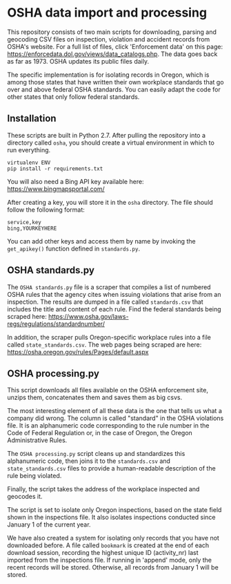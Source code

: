 # OSHA data import and processing

This repository consists of two main scripts for downloading, parsing and geocoding CSV files on inspection, violation and accident records from OSHA's website. For a full list of files, click 'Enforcement data' on this page: https://enforcedata.dol.gov/views/data_catalogs.php. The data goes back as far as 1973. OSHA updates its public files daily.

The specific implementation is for isolating records in Oregon, which is among those states that have written their own workplace standards that go over and above federal OSHA standards. You can easily adapt the code for other states that only follow federal standards.

## Installation

These scripts are built in Python 2.7. After pulling the repository into a directory called ```osha```, you should create a virtual environment in which to run everything.

``` 
virtualenv ENV
pip install -r requirements.txt
```
You will also need a Bing API key available here: https://www.bingmapsportal.com/

After creating a key, you will store it in the ```osha``` directory. The file should follow the following format:

```
service,key
bing,YOURKEYHERE
```
You can add other keys and access them by name by invoking the ```get_apikey()``` function defined in ```standards.py```.

## OSHA standards.py

The ```OSHA standards.py``` file is a scraper that compiles a list of numbered OSHA rules that the agency cites when issuing violations that arise from an inspection. The results are dumped in a file called ```standards.csv``` that includes the title and content of each rule. Find the federal standards being scraped here:
https://www.osha.gov/laws-regs/regulations/standardnumber/

In addition, the scraper pulls Oregon-specific workplace rules into a file called ```state_standards.csv```. The web pages being scraped are here:
https://osha.oregon.gov/rules/Pages/default.aspx

## OSHA processing.py

This script downloads all files available on the OSHA enforcement site, unzips them, concatenates them and saves them as big csvs. 

The most interesting element of all these data is the one that tells us what a company did wrong. The column is called "standard" in the OSHA violations file. It is an alphanumeric code corresponding to the rule number in the Code of Federal Regulation or, in the case of Oregon, the Oregon Administrative Rules.

The ```OSHA processing.py``` script cleans up and standardizes this alphanumeric code, then joins it to the ```standards.csv``` and ```state_standards.csv``` files to provide a human-readable description of the rule being violated.

Finally, the script takes the address of the workplace inspected and geocodes it.

The script is set to isolate only Oregon inspections, based on the state field shown in the inspections file. It also isolates inspections conducted since January 1 of the current year.

We have also created a system for isolating only records that you have not downloaded before. A file called ```bookmark``` is created at the end of each download session, recording the highest unique ID (activity_nr) last imported from the inspections file. If running in 'append' mode, only the recent records will be stored. Otherwise, all records from January 1 will be stored.

